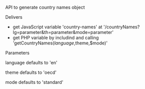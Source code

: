 API to generate country names object

Delivers

- get JavaScript variable 'country-names' at '/countryNames?lg=parameter&th=parameter&mode=parameter'
- get PHP variable by includind and calling 'getCountryNames($language,$theme,$mode)'

Parameters

language
defaults to 'en'

theme
defaults to 'oecd'

mode
defaults to 'standard'

